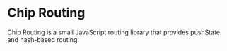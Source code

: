 Chip Routing
============

Chip Routing is a small JavaScript routing library that provides pushState and hash-based routing.

